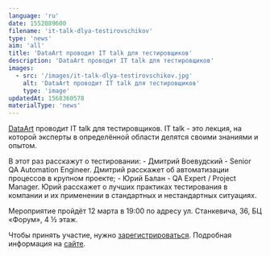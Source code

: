 ```yaml
---
language: 'ru'
date: 1552089600
filename: 'it-talk-dlya-testirovschikov'
type: 'news'
aim: 'all'
title: 'DataArt проводит IT talk для тестировщиков'
description: 'DataArt проводит IT talk для тестировщиков'
images:
  - src: '/images/it-talk-dlya-testirovschikov.jpg'
    alt: 'DataArt проводит IT talk для тестировщиков'
    type: 'image'
updatedAt: 1568360578
materialType: 'news'
---
```

[DataArt](https://vk.com/dataart) проводит IT talk для тестировщиков. IT talk - это лекция, на которой эксперты в определённой области делятся своими знаниями и опытом.

В этот раз расскажут о тестировании: - Дмитрий Воевудский - Senior QA Automation Engineer. Дмитрий расскажет об автоматизации процессов в крупном проекте; - Юрий Балан - QA Expert / Project Manager. Юрий расскажет о лучших практиках тестирования в компании и их применении в стандартных и нестандартных ситуациях.

Мероприятие пройдёт 12 марта в 19:00 по адресу ул. Станкевича, 36, БЦ «Форум», 4 ½ этаж.

Чтобы принять участие, нужно [зарегистрироваться](https://vk.cc/98x5gM). Подробная информация на [сайте](https://vk.cc/98pw0P).
